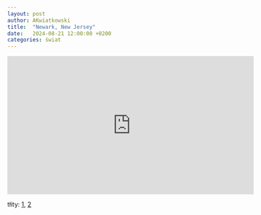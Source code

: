 ```yaml
---
layout: post
author: AKwiatkowski
title:  "Newark, New Jersey"
date:   2024-08-21 12:00:00 +0200
categories: świat
---
```


[tweet1]: https://x.com/accuweather/status/1826024023358320749
[tweet2]: https://x.com/MrMatthewTodd/status/1826337291897635161

<iframe width="560" height="315" src="https://www.youtube.com/embed/Z3uVzWG4eZM?si=9jb8lulRF1IyLHHT" title="YouTube video player" frameborder="0" allow="accelerometer; autoplay; clipboard-write; encrypted-media; gyroscope; picture-in-picture; web-share" referrerpolicy="strict-origin-when-cross-origin" allowfullscreen></iframe>

tłity: [1][tweet1], [2][tweet2]
